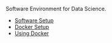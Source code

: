 Software Environment for Data Science.
- [Software Setup](local_setup)
- [Docker Setup](docker_setup)
- [Using Docker](using_docker)



